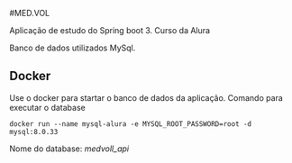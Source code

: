 #MED.VOL

Aplicação de estudo do Spring boot 3. Curso da Alura

Banco de dados utilizados MySql.

## Docker

Use o docker para startar o banco de dados da aplicação. Comando para executar o database

`
docker run --name mysql-alura -e MYSQL_ROOT_PASSWORD=root -d mysql:8.0.33
`

Nome do database: *medvoll_api*